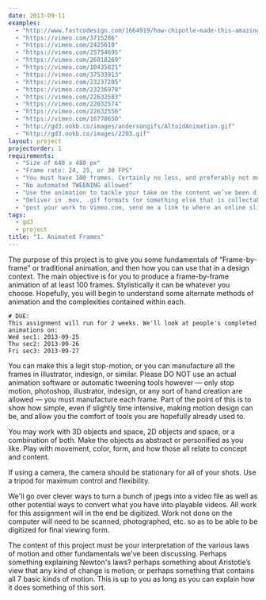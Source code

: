 ```yaml
--- 
date: 2013-09-11
examples:
  - "http://www.fastcodesign.com/1664919/how-chipotle-made-this-amazing-stop-motion-film-and-made-us-cry"
  - "https://vimeo.com/3715286"
  - "https://vimeo.com/2425610"
  - "https://vimeo.com/25754695"
  - "https://vimeo.com/26018269"
  - "https://vimeo.com/10435821"
  - "https://vimeo.com/37533913"
  - "https://vimeo.com/23237205"
  - "https://vimeo.com/23236978"
  - "https://vimeo.com/22632583"
  - "https://vimeo.com/22632574"
  - "https://vimeo.com/22632556"
  - "https://vimeo.com/16778650"
  - "http://gd3.ookb.co/images/andersongifs/AltoidAnimation.gif"
  - "http://gd3.ookb.co/images/2203.gif"
layout: project
projectorder: 1
requirements: 
  - "Size of 640 x 480 px"
  - "Frame rate: 24, 25, or 30 FPS"
  - "You must have 100 frames. Certainly no less, and preferably not much more."
  - "No automated TWEENING allowed"
  - "Use the animation to tackle your take on the content we’ve been discussing thus far"
  - "Deliver in .mov, .gif formats (or something else that is collectable in 1 file or archive, and allows for universal playback, like a web slideshow)"
  - "post your work to Vimeo.com, send me a link to where an online slideshow can be viewed, or bring a .mov or .gif file to class"
tags: 
  - gd3
  - project
title: "1. Animated Frames"
---
```


The purpose of this project is to give you some fundamentals of “Frame-by-frame” or traditional animation, and then how you can use that in a design context. The main objective is for you to produce a frame-by-frame animation of at least 100 frames. Stylistically it can be whatever you choose. Hopefully, you will begin to understand some alternate methods of animation and the complexities contained within each.

```
# DUE:
This assignment will run for 2 weeks. We'll look at people's completed animations on:
Wed sec1: 2013-09-25
Thu sec2: 2013-09-26
Fri sec3: 2013-09-27
```

You can make this a legit stop-motion, or you can manufacture all the frames in illustrator, indesign, or similar. Please DO NOT use an actual animation software or automatic tweening tools however — only stop motion, photoshop, illustrator, indesign, or any sort of hand creation are allowed — you must manufacture each frame. Part of the point of this is to show how simple, even if slightly time intensive, making motion design can be, and allow you the comfort of tools you are hopefully already used to.

You may work with 3D objects and space, 2D objects and space, or a combination of both. Make the objects as abstract or personified as you like. Play with movement, color, form, and how those all relate to concept and content.

If using a camera, the camera should be stationary for all of your shots. Use a tripod for maximum control and flexibility.

We'll go over clever ways to turn a bunch of jpegs into a video file as well as other potential ways to convert what you have into playable videos. All work for this assignment will in the end be digitized. Work not done on the computer will need to be scanned, photographed, etc. so as to be able to be digitized for final viewing form.

The content of this project must be your interpretation of the various laws of motion and other fundamentals we've been discussing. Perhaps something explaining Newton's laws? perhaps something about Aristotle’s view that any kind of change is motion; or perhaps something that contains all 7 basic kinds of motion. This is up to you as long as you can explain how it does something of this sort.

